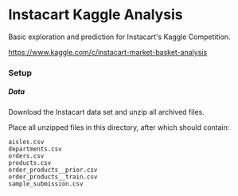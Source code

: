 # Instacart Kaggle Analysis

Basic exploration and prediction for Instacart's Kaggle Competition.

https://www.kaggle.com/c/instacart-market-basket-analysis

### Setup
##### Data
Download the Instacart data set and unzip all archived files.

Place all unzipped files in this directory, after which should contain:

    aisles.csv
    departments.csv
    orders.csv
    products.csv
    order_products__prior.csv
    order_products__train.csv
    sample_submission.csv
